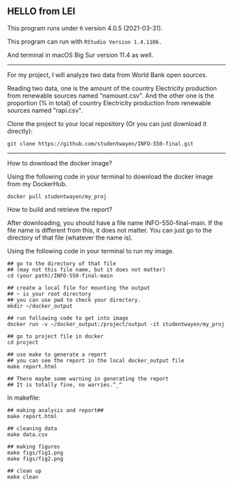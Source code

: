 HELLO from LEI
-------------------------
This program runs under `R` version 4.0.5 (2021-03-31).

This program can run with `RStudio Version 1.4.1106.`

And terminal in macOS Big Sur version 11.4 as well.

-----------------------------------
For my project, I will analyze two data from World Bank open sources. 

Reading two data, one is the amount of the country Electricity production from renewable sources named "namount.csv". And the other one is the proportion (% in total) of country Electricity production from renewable sources named "rapi.csv".

Clone the project to your local repository (Or you can just download it directly):
```
git clone https://github.com/studentwayen/INFO-550-final.git
```
-----------------------------------
How to download the docker image?

Using the following code in your terminal to download the docker image from my DockerHub.
```
docker pull studentwayen/my_proj
```
How to build and retrieve the report?

After downloading, you should have a file name INFO-550-final-main. If the file name is different from this, it does not matter. You can just go to the directory of that file (whatever the name is).

Using the following code in your terminal to run my image.
```
## go to the directory of that file
## (may not this file name, but it does not matter)
cd (your path)/INFO-550-final-main

## create a local file for mounting the output
## ~ is your root directory
## you can use pwd to check your directory.
mkdir ~/docker_output

## run following code to get into image
docker run -v ~/docker_output:/project/output -it studentwayen/my_proj 

## go to project file in docker
cd project

## use make to generate a report
## you can see the report in the local docker_output file
make report.html

## There maybe some warning in generating the report
## It is totally fine, no warries.^_^
```

In makefile:
```
## making analysis and report## 
make report.html

## cleaning data
make data.csv

## making figures
make figs/fig1.png
make figs/fig2.png

## clean up
make clean
```

